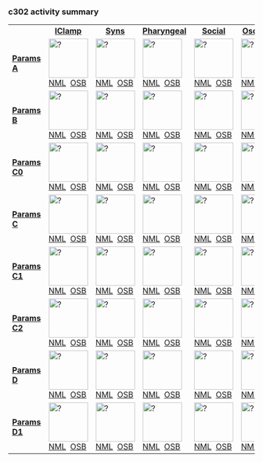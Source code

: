 ### c302 activity summary 
<table>
<tr>
  <td>&nbsp;</td>
  <td align="center"><b><a href="https://github.com/openworm/CElegansNeuroML/blob/master/CElegans/pythonScripts/c302/c302_IClamp.py">IClamp</a></b></td>
  <td align="center"><b><a href="https://github.com/openworm/CElegansNeuroML/blob/master/CElegans/pythonScripts/c302/c302_Syns.py">Syns</a></b></td>
  <td align="center"><b><a href="https://github.com/openworm/CElegansNeuroML/blob/master/CElegans/pythonScripts/c302/c302_Pharyngeal.py">Pharyngeal</a></b></td>
  <td align="center"><b><a href="https://github.com/openworm/CElegansNeuroML/blob/master/CElegans/pythonScripts/c302/c302_Social.py">Social</a></b></td>
  <td align="center"><b><a href="https://github.com/openworm/CElegansNeuroML/blob/master/CElegans/pythonScripts/c302/c302_Oscillator.py">Oscillator</a></b></td>
  <td align="center"><b><a href="https://github.com/openworm/CElegansNeuroML/blob/master/CElegans/pythonScripts/c302/c302_Muscles.py">Muscles</a></b></td>
  <td align="center"><b><a href="https://github.com/openworm/CElegansNeuroML/blob/master/CElegans/pythonScripts/c302/c302_Full.py">Full</a></b></td>
</tr>

<tr>
  <td><b><a href="https://github.com/openworm/CElegansNeuroML/blob/master/CElegans/pythonScripts/c302/parameters_A.py">Params A</a></b></td>
  <td><a href="summary_A_IClamp.md">
    <img alt="?" src="images/neurons_A_IClamp.png" height="80"/></a>
    <br/><a href="https://github.com/openworm/CElegansNeuroML/blob/master/CElegans/pythonScripts/c302/examples/c302_A_IClamp.net.nml">NML</a>
    &nbsp;<a href="http://opensourcebrain.org/projects/celegans?explorer=https://raw.githubusercontent.com/openworm/CElegansNeuroML/master/CElegans/pythonScripts/c302/examples/c302_A_IClamp.net.nml">OSB</a>
  </td>
  <td><a href="summary_A_Syns.md">
    <img alt="?" src="images/neurons_A_Syns.png" height="80"/></a>
    <br/><a href="https://github.com/openworm/CElegansNeuroML/blob/master/CElegans/pythonScripts/c302/examples/c302_A_Syns.net.nml">NML</a>
    &nbsp;<a href="http://opensourcebrain.org/projects/celegans?explorer=https://raw.githubusercontent.com/openworm/CElegansNeuroML/master/CElegans/pythonScripts/c302/examples/c302_A_Syns.net.nml">OSB</a>
  </td>
  <td><a href="summary_A_Pharyngeal.md">
    <img alt="?" src="images/neurons_A_Pharyngeal.png" height="80"/></a>
    <br/><a href="https://github.com/openworm/CElegansNeuroML/blob/master/CElegans/pythonScripts/c302/examples/c302_A_Pharyngeal.net.nml">NML</a>
    &nbsp;<a href="http://opensourcebrain.org/projects/celegans?explorer=https://raw.githubusercontent.com/openworm/CElegansNeuroML/master/CElegans/pythonScripts/c302/examples/c302_A_Pharyngeal.net.nml">OSB</a>
  </td>
  <td><a href="summary_A_Social.md">
    <img alt="?" src="images/neurons_A_Social.png" height="80"/></a>
    <br/><a href="https://github.com/openworm/CElegansNeuroML/blob/master/CElegans/pythonScripts/c302/examples/c302_A_Social.net.nml">NML</a>
    &nbsp;<a href="http://opensourcebrain.org/projects/celegans?explorer=https://raw.githubusercontent.com/openworm/CElegansNeuroML/master/CElegans/pythonScripts/c302/examples/c302_A_Social.net.nml">OSB</a>
  </td>
  <td><a href="summary_A_Oscillator.md">
    <img alt="?" src="images/neurons_A_Oscillator.png" height="80"/></a>
    <br/><a href="https://github.com/openworm/CElegansNeuroML/blob/master/CElegans/pythonScripts/c302/examples/c302_A_Oscillator.net.nml">NML</a>
    &nbsp;<a href="http://opensourcebrain.org/projects/celegans?explorer=https://raw.githubusercontent.com/openworm/CElegansNeuroML/master/CElegans/pythonScripts/c302/examples/c302_A_Oscillator.net.nml">OSB</a>
  </td>
  <td><a href="summary_A_Muscles.md">
    <img alt="?" src="images/neurons_A_Muscles.png" height="80"/></a>
    <br/><a href="https://github.com/openworm/CElegansNeuroML/blob/master/CElegans/pythonScripts/c302/examples/c302_A_Muscles.net.nml">NML</a>
    &nbsp;<a href="http://opensourcebrain.org/projects/celegans?explorer=https://raw.githubusercontent.com/openworm/CElegansNeuroML/master/CElegans/pythonScripts/c302/examples/c302_A_Muscles.net.nml">OSB</a>
  </td>
  <td><a href="summary_A_Full.md">
    <img alt="?" src="images/neurons_A_Full.png" height="80"/></a>
    <br/><a href="https://github.com/openworm/CElegansNeuroML/blob/master/CElegans/pythonScripts/c302/examples/c302_A_Full.net.nml">NML</a>
    &nbsp;<a href="http://opensourcebrain.org/projects/celegans?explorer=https://raw.githubusercontent.com/openworm/CElegansNeuroML/master/CElegans/pythonScripts/c302/examples/c302_A_Full.net.nml">OSB</a>
  </td>
</tr>

<tr>
  <td><b><a href="https://github.com/openworm/CElegansNeuroML/blob/master/CElegans/pythonScripts/c302/parameters_B.py">Params B</a></b></td>
  <td><a href="summary_B_IClamp.md">
    <img alt="?" src="images/neurons_B_IClamp.png" height="80"/></a>
    <br/><a href="https://github.com/openworm/CElegansNeuroML/blob/master/CElegans/pythonScripts/c302/examples/c302_B_IClamp.net.nml">NML</a>
    &nbsp;<a href="http://opensourcebrain.org/projects/celegans?explorer=https://raw.githubusercontent.com/openworm/CElegansNeuroML/master/CElegans/pythonScripts/c302/examples/c302_B_IClamp.net.nml">OSB</a>
  </td>
  <td><a href="summary_B_Syns.md">
    <img alt="?" src="images/neurons_B_Syns.png" height="80"/></a>
    <br/><a href="https://github.com/openworm/CElegansNeuroML/blob/master/CElegans/pythonScripts/c302/examples/c302_B_Syns.net.nml">NML</a>
    &nbsp;<a href="http://opensourcebrain.org/projects/celegans?explorer=https://raw.githubusercontent.com/openworm/CElegansNeuroML/master/CElegans/pythonScripts/c302/examples/c302_B_Syns.net.nml">OSB</a>
  </td>
  <td><a href="summary_B_Pharyngeal.md">
    <img alt="?" src="images/neurons_B_Pharyngeal.png" height="80"/></a>
    <br/><a href="https://github.com/openworm/CElegansNeuroML/blob/master/CElegans/pythonScripts/c302/examples/c302_B_Pharyngeal.net.nml">NML</a>
    &nbsp;<a href="http://opensourcebrain.org/projects/celegans?explorer=https://raw.githubusercontent.com/openworm/CElegansNeuroML/master/CElegans/pythonScripts/c302/examples/c302_B_Pharyngeal.net.nml">OSB</a>
  </td>
  <td><a href="summary_B_Social.md">
    <img alt="?" src="images/neurons_B_Social.png" height="80"/></a>
    <br/><a href="https://github.com/openworm/CElegansNeuroML/blob/master/CElegans/pythonScripts/c302/examples/c302_B_Social.net.nml">NML</a>
    &nbsp;<a href="http://opensourcebrain.org/projects/celegans?explorer=https://raw.githubusercontent.com/openworm/CElegansNeuroML/master/CElegans/pythonScripts/c302/examples/c302_B_Social.net.nml">OSB</a>
  </td>
  <td><a href="summary_B_Oscillator.md">
    <img alt="?" src="images/neurons_B_Oscillator.png" height="80"/></a>
    <br/><a href="https://github.com/openworm/CElegansNeuroML/blob/master/CElegans/pythonScripts/c302/examples/c302_B_Oscillator.net.nml">NML</a>
    &nbsp;<a href="http://opensourcebrain.org/projects/celegans?explorer=https://raw.githubusercontent.com/openworm/CElegansNeuroML/master/CElegans/pythonScripts/c302/examples/c302_B_Oscillator.net.nml">OSB</a>
  </td>
  <td><a href="summary_B_Muscles.md">
    <img alt="?" src="images/neurons_B_Muscles.png" height="80"/></a>
    <br/><a href="https://github.com/openworm/CElegansNeuroML/blob/master/CElegans/pythonScripts/c302/examples/c302_B_Muscles.net.nml">NML</a>
    &nbsp;<a href="http://opensourcebrain.org/projects/celegans?explorer=https://raw.githubusercontent.com/openworm/CElegansNeuroML/master/CElegans/pythonScripts/c302/examples/c302_B_Muscles.net.nml">OSB</a>
  </td>
  <td><a href="summary_B_Full.md">
    <img alt="?" src="images/neurons_B_Full.png" height="80"/></a>
    <br/><a href="https://github.com/openworm/CElegansNeuroML/blob/master/CElegans/pythonScripts/c302/examples/c302_B_Full.net.nml">NML</a>
    &nbsp;<a href="http://opensourcebrain.org/projects/celegans?explorer=https://raw.githubusercontent.com/openworm/CElegansNeuroML/master/CElegans/pythonScripts/c302/examples/c302_B_Full.net.nml">OSB</a>
  </td>
</tr>

<tr>
  <td><b><a href="https://github.com/openworm/CElegansNeuroML/blob/master/CElegans/pythonScripts/c302/parameters_C0.py">Params C0</a></b></td>
  <td><a href="summary_C0_IClamp.md">
    <img alt="?" src="images/neurons_C0_IClamp.png" height="80"/></a>
    <br/><a href="https://github.com/openworm/CElegansNeuroML/blob/master/CElegans/pythonScripts/c302/examples/c302_C0_IClamp.net.nml">NML</a>
    &nbsp;<a href="http://opensourcebrain.org/projects/celegans?explorer=https://raw.githubusercontent.com/openworm/CElegansNeuroML/master/CElegans/pythonScripts/c302/examples/c302_C0_IClamp.net.nml">OSB</a>
  </td>
  <td><a href="summary_C0_Syns.md">
    <img alt="?" src="images/neurons_C0_Syns.png" height="80"/></a>
    <br/><a href="https://github.com/openworm/CElegansNeuroML/blob/master/CElegans/pythonScripts/c302/examples/c302_C0_Syns.net.nml">NML</a>
    &nbsp;<a href="http://opensourcebrain.org/projects/celegans?explorer=https://raw.githubusercontent.com/openworm/CElegansNeuroML/master/CElegans/pythonScripts/c302/examples/c302_C0_Syns.net.nml">OSB</a>
  </td>
  <td><a href="summary_C0_Pharyngeal.md">
    <img alt="?" src="images/neurons_C0_Pharyngeal.png" height="80"/></a>
    <br/><a href="https://github.com/openworm/CElegansNeuroML/blob/master/CElegans/pythonScripts/c302/examples/c302_C0_Pharyngeal.net.nml">NML</a>
    &nbsp;<a href="http://opensourcebrain.org/projects/celegans?explorer=https://raw.githubusercontent.com/openworm/CElegansNeuroML/master/CElegans/pythonScripts/c302/examples/c302_C0_Pharyngeal.net.nml">OSB</a>
  </td>
  <td><a href="summary_C0_Social.md">
    <img alt="?" src="images/neurons_C0_Social.png" height="80"/></a>
    <br/><a href="https://github.com/openworm/CElegansNeuroML/blob/master/CElegans/pythonScripts/c302/examples/c302_C0_Social.net.nml">NML</a>
    &nbsp;<a href="http://opensourcebrain.org/projects/celegans?explorer=https://raw.githubusercontent.com/openworm/CElegansNeuroML/master/CElegans/pythonScripts/c302/examples/c302_C0_Social.net.nml">OSB</a>
  </td>
  <td><a href="summary_C0_Oscillator.md">
    <img alt="?" src="images/neurons_C0_Oscillator.png" height="80"/></a>
    <br/><a href="https://github.com/openworm/CElegansNeuroML/blob/master/CElegans/pythonScripts/c302/examples/c302_C0_Oscillator.net.nml">NML</a>
    &nbsp;<a href="http://opensourcebrain.org/projects/celegans?explorer=https://raw.githubusercontent.com/openworm/CElegansNeuroML/master/CElegans/pythonScripts/c302/examples/c302_C0_Oscillator.net.nml">OSB</a>
  </td>
  <td><a href="summary_C0_Muscles.md">
    <img alt="?" src="images/neurons_C0_Muscles.png" height="80"/></a>
    <br/><a href="https://github.com/openworm/CElegansNeuroML/blob/master/CElegans/pythonScripts/c302/examples/c302_C0_Muscles.net.nml">NML</a>
    &nbsp;<a href="http://opensourcebrain.org/projects/celegans?explorer=https://raw.githubusercontent.com/openworm/CElegansNeuroML/master/CElegans/pythonScripts/c302/examples/c302_C0_Muscles.net.nml">OSB</a>
  </td>
  <td><a href="summary_C0_Full.md">
    <img alt="?" src="images/neurons_C0_Full.png" height="80"/></a>
    <br/><a href="https://github.com/openworm/CElegansNeuroML/blob/master/CElegans/pythonScripts/c302/examples/c302_C0_Full.net.nml">NML</a>
    &nbsp;<a href="http://opensourcebrain.org/projects/celegans?explorer=https://raw.githubusercontent.com/openworm/CElegansNeuroML/master/CElegans/pythonScripts/c302/examples/c302_C0_Full.net.nml">OSB</a>
  </td>
</tr>

<tr>
  <td><b><a href="https://github.com/openworm/CElegansNeuroML/blob/master/CElegans/pythonScripts/c302/parameters_C.py">Params C</a></b></td>
  <td><a href="summary_C_IClamp.md">
    <img alt="?" src="images/neurons_C_IClamp.png" height="80"/></a>
    <br/><a href="https://github.com/openworm/CElegansNeuroML/blob/master/CElegans/pythonScripts/c302/examples/c302_C_IClamp.net.nml">NML</a>
    &nbsp;<a href="http://opensourcebrain.org/projects/celegans?explorer=https://raw.githubusercontent.com/openworm/CElegansNeuroML/master/CElegans/pythonScripts/c302/examples/c302_C_IClamp.net.nml">OSB</a>
  </td>
  <td><a href="summary_C_Syns.md">
    <img alt="?" src="images/neurons_C_Syns.png" height="80"/></a>
    <br/><a href="https://github.com/openworm/CElegansNeuroML/blob/master/CElegans/pythonScripts/c302/examples/c302_C_Syns.net.nml">NML</a>
    &nbsp;<a href="http://opensourcebrain.org/projects/celegans?explorer=https://raw.githubusercontent.com/openworm/CElegansNeuroML/master/CElegans/pythonScripts/c302/examples/c302_C_Syns.net.nml">OSB</a>
  </td>
  <td><a href="summary_C_Pharyngeal.md">
    <img alt="?" src="images/neurons_C_Pharyngeal.png" height="80"/></a>
    <br/><a href="https://github.com/openworm/CElegansNeuroML/blob/master/CElegans/pythonScripts/c302/examples/c302_C_Pharyngeal.net.nml">NML</a>
    &nbsp;<a href="http://opensourcebrain.org/projects/celegans?explorer=https://raw.githubusercontent.com/openworm/CElegansNeuroML/master/CElegans/pythonScripts/c302/examples/c302_C_Pharyngeal.net.nml">OSB</a>
  </td>
  <td><a href="summary_C_Social.md">
    <img alt="?" src="images/neurons_C_Social.png" height="80"/></a>
    <br/><a href="https://github.com/openworm/CElegansNeuroML/blob/master/CElegans/pythonScripts/c302/examples/c302_C_Social.net.nml">NML</a>
    &nbsp;<a href="http://opensourcebrain.org/projects/celegans?explorer=https://raw.githubusercontent.com/openworm/CElegansNeuroML/master/CElegans/pythonScripts/c302/examples/c302_C_Social.net.nml">OSB</a>
  </td>
  <td><a href="summary_C_Oscillator.md">
    <img alt="?" src="images/neurons_C_Oscillator.png" height="80"/></a>
    <br/><a href="https://github.com/openworm/CElegansNeuroML/blob/master/CElegans/pythonScripts/c302/examples/c302_C_Oscillator.net.nml">NML</a>
    &nbsp;<a href="http://opensourcebrain.org/projects/celegans?explorer=https://raw.githubusercontent.com/openworm/CElegansNeuroML/master/CElegans/pythonScripts/c302/examples/c302_C_Oscillator.net.nml">OSB</a>
  </td>
  <td><a href="summary_C_Muscles.md">
    <img alt="?" src="images/neurons_C_Muscles.png" height="80"/></a>
    <br/><a href="https://github.com/openworm/CElegansNeuroML/blob/master/CElegans/pythonScripts/c302/examples/c302_C_Muscles.net.nml">NML</a>
    &nbsp;<a href="http://opensourcebrain.org/projects/celegans?explorer=https://raw.githubusercontent.com/openworm/CElegansNeuroML/master/CElegans/pythonScripts/c302/examples/c302_C_Muscles.net.nml">OSB</a>
  </td>
  <td><a href="summary_C_Full.md">
    <img alt="?" src="images/neurons_C_Full.png" height="80"/></a>
    <br/><a href="https://github.com/openworm/CElegansNeuroML/blob/master/CElegans/pythonScripts/c302/examples/c302_C_Full.net.nml">NML</a>
    &nbsp;<a href="http://opensourcebrain.org/projects/celegans?explorer=https://raw.githubusercontent.com/openworm/CElegansNeuroML/master/CElegans/pythonScripts/c302/examples/c302_C_Full.net.nml">OSB</a>
  </td>
</tr>

<tr>
  <td><b><a href="https://github.com/openworm/CElegansNeuroML/blob/master/CElegans/pythonScripts/c302/parameters_C1.py">Params C1</a></b></td>
  <td><a href="summary_C1_IClamp.md">
    <img alt="?" src="images/neurons_C1_IClamp.png" height="80"/></a>
    <br/><a href="https://github.com/openworm/CElegansNeuroML/blob/master/CElegans/pythonScripts/c302/examples/c302_C1_IClamp.net.nml">NML</a>
    &nbsp;<a href="http://opensourcebrain.org/projects/celegans?explorer=https://raw.githubusercontent.com/openworm/CElegansNeuroML/master/CElegans/pythonScripts/c302/examples/c302_C1_IClamp.net.nml">OSB</a>
  </td>
  <td><a href="summary_C1_Syns.md">
    <img alt="?" src="images/neurons_C1_Syns.png" height="80"/></a>
    <br/><a href="https://github.com/openworm/CElegansNeuroML/blob/master/CElegans/pythonScripts/c302/examples/c302_C1_Syns.net.nml">NML</a>
    &nbsp;<a href="http://opensourcebrain.org/projects/celegans?explorer=https://raw.githubusercontent.com/openworm/CElegansNeuroML/master/CElegans/pythonScripts/c302/examples/c302_C1_Syns.net.nml">OSB</a>
  </td>
  <td><a href="summary_C1_Pharyngeal.md">
    <img alt="?" src="images/neurons_C1_Pharyngeal.png" height="80"/></a>
    <br/><a href="https://github.com/openworm/CElegansNeuroML/blob/master/CElegans/pythonScripts/c302/examples/c302_C1_Pharyngeal.net.nml">NML</a>
    &nbsp;<a href="http://opensourcebrain.org/projects/celegans?explorer=https://raw.githubusercontent.com/openworm/CElegansNeuroML/master/CElegans/pythonScripts/c302/examples/c302_C1_Pharyngeal.net.nml">OSB</a>
  </td>
  <td><a href="summary_C1_Social.md">
    <img alt="?" src="images/neurons_C1_Social.png" height="80"/></a>
    <br/><a href="https://github.com/openworm/CElegansNeuroML/blob/master/CElegans/pythonScripts/c302/examples/c302_C1_Social.net.nml">NML</a>
    &nbsp;<a href="http://opensourcebrain.org/projects/celegans?explorer=https://raw.githubusercontent.com/openworm/CElegansNeuroML/master/CElegans/pythonScripts/c302/examples/c302_C1_Social.net.nml">OSB</a>
  </td>
  <td><a href="summary_C1_Oscillator.md">
    <img alt="?" src="images/neurons_C1_Oscillator.png" height="80"/></a>
    <br/><a href="https://github.com/openworm/CElegansNeuroML/blob/master/CElegans/pythonScripts/c302/examples/c302_C1_Oscillator.net.nml">NML</a>
    &nbsp;<a href="http://opensourcebrain.org/projects/celegans?explorer=https://raw.githubusercontent.com/openworm/CElegansNeuroML/master/CElegans/pythonScripts/c302/examples/c302_C1_Oscillator.net.nml">OSB</a>
  </td>
  <td><a href="summary_C1_Muscles.md">
    <img alt="?" src="images/neurons_C1_Muscles.png" height="80"/></a>
    <br/><a href="https://github.com/openworm/CElegansNeuroML/blob/master/CElegans/pythonScripts/c302/examples/c302_C1_Muscles.net.nml">NML</a>
    &nbsp;<a href="http://opensourcebrain.org/projects/celegans?explorer=https://raw.githubusercontent.com/openworm/CElegansNeuroML/master/CElegans/pythonScripts/c302/examples/c302_C1_Muscles.net.nml">OSB</a>
  </td>
  <td><a href="summary_C1_Full.md">
    <img alt="?" src="images/neurons_C1_Full.png" height="80"/></a>
    <br/><a href="https://github.com/openworm/CElegansNeuroML/blob/master/CElegans/pythonScripts/c302/examples/c302_C1_Full.net.nml">NML</a>
    &nbsp;<a href="http://opensourcebrain.org/projects/celegans?explorer=https://raw.githubusercontent.com/openworm/CElegansNeuroML/master/CElegans/pythonScripts/c302/examples/c302_C1_Full.net.nml">OSB</a>
  </td>
</tr>

<tr>
  <td><b><a href="https://github.com/openworm/CElegansNeuroML/blob/master/CElegans/pythonScripts/c302/parameters_C2.py">Params C2</a></b></td>
  <td><a href="summary_C2_IClamp.md">
    <img alt="?" src="images/neurons_C2_IClamp.png" height="80"/></a>
    <br/><a href="https://github.com/openworm/CElegansNeuroML/blob/master/CElegans/pythonScripts/c302/examples/c302_C2_IClamp.net.nml">NML</a>
    &nbsp;<a href="http://opensourcebrain.org/projects/celegans?explorer=https://raw.githubusercontent.com/openworm/CElegansNeuroML/master/CElegans/pythonScripts/c302/examples/c302_C2_IClamp.net.nml">OSB</a>
  </td>
  <td><a href="summary_C2_Syns.md">
    <img alt="?" src="images/neurons_C2_Syns.png" height="80"/></a>
    <br/><a href="https://github.com/openworm/CElegansNeuroML/blob/master/CElegans/pythonScripts/c302/examples/c302_C2_Syns.net.nml">NML</a>
    &nbsp;<a href="http://opensourcebrain.org/projects/celegans?explorer=https://raw.githubusercontent.com/openworm/CElegansNeuroML/master/CElegans/pythonScripts/c302/examples/c302_C2_Syns.net.nml">OSB</a>
  </td>
  <td><a href="summary_C2_Pharyngeal.md">
    <img alt="?" src="images/neurons_C2_Pharyngeal.png" height="80"/></a>
    <br/><a href="https://github.com/openworm/CElegansNeuroML/blob/master/CElegans/pythonScripts/c302/examples/c302_C2_Pharyngeal.net.nml">NML</a>
    &nbsp;<a href="http://opensourcebrain.org/projects/celegans?explorer=https://raw.githubusercontent.com/openworm/CElegansNeuroML/master/CElegans/pythonScripts/c302/examples/c302_C2_Pharyngeal.net.nml">OSB</a>
  </td>
  <td><a href="summary_C2_Social.md">
    <img alt="?" src="images/neurons_C2_Social.png" height="80"/></a>
    <br/><a href="https://github.com/openworm/CElegansNeuroML/blob/master/CElegans/pythonScripts/c302/examples/c302_C2_Social.net.nml">NML</a>
    &nbsp;<a href="http://opensourcebrain.org/projects/celegans?explorer=https://raw.githubusercontent.com/openworm/CElegansNeuroML/master/CElegans/pythonScripts/c302/examples/c302_C2_Social.net.nml">OSB</a>
  </td>
  <td><a href="summary_C2_Oscillator.md">
    <img alt="?" src="images/neurons_C2_Oscillator.png" height="80"/></a>
    <br/><a href="https://github.com/openworm/CElegansNeuroML/blob/master/CElegans/pythonScripts/c302/examples/c302_C2_Oscillator.net.nml">NML</a>
    &nbsp;<a href="http://opensourcebrain.org/projects/celegans?explorer=https://raw.githubusercontent.com/openworm/CElegansNeuroML/master/CElegans/pythonScripts/c302/examples/c302_C2_Oscillator.net.nml">OSB</a>
  </td>
  <td><a href="summary_C2_Muscles.md">
    <img alt="?" src="images/neurons_C2_Muscles.png" height="80"/></a>
    <br/><a href="https://github.com/openworm/CElegansNeuroML/blob/master/CElegans/pythonScripts/c302/examples/c302_C2_Muscles.net.nml">NML</a>
    &nbsp;<a href="http://opensourcebrain.org/projects/celegans?explorer=https://raw.githubusercontent.com/openworm/CElegansNeuroML/master/CElegans/pythonScripts/c302/examples/c302_C2_Muscles.net.nml">OSB</a>
  </td>
  <td><a href="summary_C2_Full.md">
    <img alt="?" src="images/neurons_C2_Full.png" height="80"/></a>
    <br/><a href="https://github.com/openworm/CElegansNeuroML/blob/master/CElegans/pythonScripts/c302/examples/c302_C2_Full.net.nml">NML</a>
    &nbsp;<a href="http://opensourcebrain.org/projects/celegans?explorer=https://raw.githubusercontent.com/openworm/CElegansNeuroML/master/CElegans/pythonScripts/c302/examples/c302_C2_Full.net.nml">OSB</a>
  </td>
</tr>

<tr>
  <td><b><a href="https://github.com/openworm/CElegansNeuroML/blob/master/CElegans/pythonScripts/c302/parameters_D.py">Params D</a></b></td>
  <td><a href="summary_D_IClamp.md">
    <img alt="?" src="images/neurons_D_IClamp.png" height="80"/></a>
    <br/><a href="https://github.com/openworm/CElegansNeuroML/blob/master/CElegans/pythonScripts/c302/examples/c302_D_IClamp.net.nml">NML</a>
    &nbsp;<a href="http://opensourcebrain.org/projects/celegans?explorer=https://raw.githubusercontent.com/openworm/CElegansNeuroML/master/CElegans/pythonScripts/c302/examples/c302_D_IClamp.net.nml">OSB</a>
  </td>
  <td><a href="summary_D_Syns.md">
    <img alt="?" src="images/neurons_D_Syns.png" height="80"/></a>
    <br/><a href="https://github.com/openworm/CElegansNeuroML/blob/master/CElegans/pythonScripts/c302/examples/c302_D_Syns.net.nml">NML</a>
    &nbsp;<a href="http://opensourcebrain.org/projects/celegans?explorer=https://raw.githubusercontent.com/openworm/CElegansNeuroML/master/CElegans/pythonScripts/c302/examples/c302_D_Syns.net.nml">OSB</a>
  </td>
  <td><a href="summary_D_Pharyngeal.md">
    <img alt="?" src="images/neurons_D_Pharyngeal.png" height="80"/></a>
    <br/><a href="https://github.com/openworm/CElegansNeuroML/blob/master/CElegans/pythonScripts/c302/examples/c302_D_Pharyngeal.net.nml">NML</a>
    &nbsp;<a href="http://opensourcebrain.org/projects/celegans?explorer=https://raw.githubusercontent.com/openworm/CElegansNeuroML/master/CElegans/pythonScripts/c302/examples/c302_D_Pharyngeal.net.nml">OSB</a>
  </td>
  <td><a href="summary_D_Social.md">
    <img alt="?" src="images/neurons_D_Social.png" height="80"/></a>
    <br/><a href="https://github.com/openworm/CElegansNeuroML/blob/master/CElegans/pythonScripts/c302/examples/c302_D_Social.net.nml">NML</a>
    &nbsp;<a href="http://opensourcebrain.org/projects/celegans?explorer=https://raw.githubusercontent.com/openworm/CElegansNeuroML/master/CElegans/pythonScripts/c302/examples/c302_D_Social.net.nml">OSB</a>
  </td>
  <td><a href="summary_D_Oscillator.md">
    <img alt="?" src="images/neurons_D_Oscillator.png" height="80"/></a>
    <br/><a href="https://github.com/openworm/CElegansNeuroML/blob/master/CElegans/pythonScripts/c302/examples/c302_D_Oscillator.net.nml">NML</a>
    &nbsp;<a href="http://opensourcebrain.org/projects/celegans?explorer=https://raw.githubusercontent.com/openworm/CElegansNeuroML/master/CElegans/pythonScripts/c302/examples/c302_D_Oscillator.net.nml">OSB</a>
  </td>
  <td><a href="summary_D_Muscles.md">
    <img alt="?" src="images/neurons_D_Muscles.png" height="80"/></a>
    <br/><a href="https://github.com/openworm/CElegansNeuroML/blob/master/CElegans/pythonScripts/c302/examples/c302_D_Muscles.net.nml">NML</a>
    &nbsp;<a href="http://opensourcebrain.org/projects/celegans?explorer=https://raw.githubusercontent.com/openworm/CElegansNeuroML/master/CElegans/pythonScripts/c302/examples/c302_D_Muscles.net.nml">OSB</a>
  </td>
  <td><a href="summary_D_Full.md">
    <img alt="?" src="images/neurons_D_Full.png" height="80"/></a>
    <br/><a href="https://github.com/openworm/CElegansNeuroML/blob/master/CElegans/pythonScripts/c302/examples/c302_D_Full.net.nml">NML</a>
    &nbsp;<a href="http://opensourcebrain.org/projects/celegans?explorer=https://raw.githubusercontent.com/openworm/CElegansNeuroML/master/CElegans/pythonScripts/c302/examples/c302_D_Full.net.nml">OSB</a>
  </td>
</tr>

<tr>
  <td><b><a href="https://github.com/openworm/CElegansNeuroML/blob/master/CElegans/pythonScripts/c302/parameters_D1.py">Params D1</a></b></td>
  <td><a href="summary_D1_IClamp.md">
    <img alt="?" src="images/neurons_D1_IClamp.png" height="80"/></a>
    <br/><a href="https://github.com/openworm/CElegansNeuroML/blob/master/CElegans/pythonScripts/c302/examples/c302_D1_IClamp.net.nml">NML</a>
    &nbsp;<a href="http://opensourcebrain.org/projects/celegans?explorer=https://raw.githubusercontent.com/openworm/CElegansNeuroML/master/CElegans/pythonScripts/c302/examples/c302_D1_IClamp.net.nml">OSB</a>
  </td>
  <td><a href="summary_D1_Syns.md">
    <img alt="?" src="images/neurons_D1_Syns.png" height="80"/></a>
    <br/><a href="https://github.com/openworm/CElegansNeuroML/blob/master/CElegans/pythonScripts/c302/examples/c302_D1_Syns.net.nml">NML</a>
    &nbsp;<a href="http://opensourcebrain.org/projects/celegans?explorer=https://raw.githubusercontent.com/openworm/CElegansNeuroML/master/CElegans/pythonScripts/c302/examples/c302_D1_Syns.net.nml">OSB</a>
  </td>
  <td><a href="summary_D1_Pharyngeal.md">
    <img alt="?" src="images/neurons_D1_Pharyngeal.png" height="80"/></a>
    <br/><a href="https://github.com/openworm/CElegansNeuroML/blob/master/CElegans/pythonScripts/c302/examples/c302_D1_Pharyngeal.net.nml">NML</a>
    &nbsp;<a href="http://opensourcebrain.org/projects/celegans?explorer=https://raw.githubusercontent.com/openworm/CElegansNeuroML/master/CElegans/pythonScripts/c302/examples/c302_D1_Pharyngeal.net.nml">OSB</a>
  </td>
  <td><a href="summary_D1_Social.md">
    <img alt="?" src="images/neurons_D1_Social.png" height="80"/></a>
    <br/><a href="https://github.com/openworm/CElegansNeuroML/blob/master/CElegans/pythonScripts/c302/examples/c302_D1_Social.net.nml">NML</a>
    &nbsp;<a href="http://opensourcebrain.org/projects/celegans?explorer=https://raw.githubusercontent.com/openworm/CElegansNeuroML/master/CElegans/pythonScripts/c302/examples/c302_D1_Social.net.nml">OSB</a>
  </td>
  <td><a href="summary_D1_Oscillator.md">
    <img alt="?" src="images/neurons_D1_Oscillator.png" height="80"/></a>
    <br/><a href="https://github.com/openworm/CElegansNeuroML/blob/master/CElegans/pythonScripts/c302/examples/c302_D1_Oscillator.net.nml">NML</a>
    &nbsp;<a href="http://opensourcebrain.org/projects/celegans?explorer=https://raw.githubusercontent.com/openworm/CElegansNeuroML/master/CElegans/pythonScripts/c302/examples/c302_D1_Oscillator.net.nml">OSB</a>
  </td>
  <td><a href="summary_D1_Muscles.md">
    <img alt="?" src="images/neurons_D1_Muscles.png" height="80"/></a>
    <br/><a href="https://github.com/openworm/CElegansNeuroML/blob/master/CElegans/pythonScripts/c302/examples/c302_D1_Muscles.net.nml">NML</a>
    &nbsp;<a href="http://opensourcebrain.org/projects/celegans?explorer=https://raw.githubusercontent.com/openworm/CElegansNeuroML/master/CElegans/pythonScripts/c302/examples/c302_D1_Muscles.net.nml">OSB</a>
  </td>
  <td><a href="summary_D1_Full.md">
    <img alt="?" src="images/neurons_D1_Full.png" height="80"/></a>
    <br/><a href="https://github.com/openworm/CElegansNeuroML/blob/master/CElegans/pythonScripts/c302/examples/c302_D1_Full.net.nml">NML</a>
    &nbsp;<a href="http://opensourcebrain.org/projects/celegans?explorer=https://raw.githubusercontent.com/openworm/CElegansNeuroML/master/CElegans/pythonScripts/c302/examples/c302_D1_Full.net.nml">OSB</a>
  </td>
</tr>
</table>
